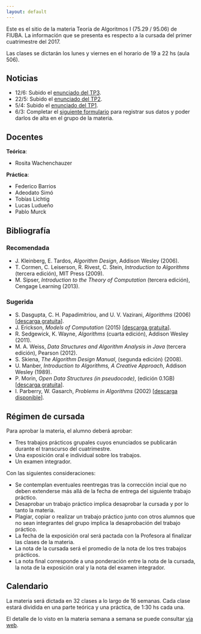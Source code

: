 ```yaml
---
layout: default
---
```


Este es el sitio de la materia Teoría de Algoritmos I (75.29 / 95.06) de FIUBA. La información que se presenta es respecto a la cursada del primer cuatrimestre del 2017.

Las clases se dictarán los lunes y viernes en el horario de 19 a 22 hs (aula 506).


## Noticias
  - 12/6: Subido el [enunciado del TP3](https://algoritmos-rw.github.io/tda/tp3/).
  - 22/5: Subido el [enunciado del TP2](https://algoritmos-rw.github.io/tda/tp2/).
  - 5/4: Subido el [enunciado del TP1](https://algoritmos-rw.github.io/tda/tp1/).
  - 6/3: Completar el [siguiente formulario](https://goo.gl/forms/LoEZ1AFvjAEtOQV32) para registrar sus datos y poder darlos de alta en el grupo de la materia.

## Docentes

**Teórica**:

  - Rosita Wachenchauzer

**Práctica**:

  - Federico Barrios
  - Adeodato Simó
  - Tobías Lichtig
  - Lucas Ludueño
  - Pablo Murck


## Bibliografía

### Recomendada
  - J. Kleinberg, E. Tardos, _Algorithm Design_, Addison Wesley (2006).
  - T. Cormen, C. Leiserson, R. Rivest, C. Stein, _Introduction to Algorithms_ (tercera edición), MIT Press (2009).
  - M. Sipser, _Introduction to the Theory of Computation_ (tercera edición), Cengage Learning (2013).

### Sugerida
  - S. Dasgupta, C. H. Papadimitriou, and U. V. Vazirani, _Algorithms_ (2006) [[descarga gratuita](http://cseweb.ucsd.edu/~dasgupta/book/)].
  - J. Erickson, _Models of Computation_ (2015) [[descarga gratuita](http://jeffe.cs.illinois.edu/teaching/algorithms/)].
  - R. Sedgewick, K. Wayne, _Algorithms_ (cuarta edición), Addison Wesley (2011).
  - M. A. Weiss, _Data Structures and Algorithm Analysis in Java_  (tercera edición), Pearson (2012).
  - S. Skiena, _The Algorithm Design Manual_, (segunda edición) (2008).
  - U. Manber, _Introduction to Algorithms, A Creative Approach_, Addison Wesley (1989).
  - P. Morin, _Open Data Structures (in pseudocode)_, (edición 0.1GB) [[descarga gratuita](http://opendatastructures.org/)].
  - I. Parberry, W. Gasarch, _Problems in Algorithms_ (2002) [[descarga disponible](http://larc.unt.edu/ian/books/free/)].


## Régimen de cursada

Para aprobar la materia, el alumno deberá aprobar:

  - Tres trabajos prácticos grupales cuyos enunciados se publicarán durante el transcurso del cuatrimestre.
  - Una exposición oral e individual sobre los trabajos.
  - Un examen integrador.

Con las siguientes consideraciones:

  - Se contemplan eventuales reentregas tras la corrección incial que no deben extenderse más allá de la fecha de entrega del siguiente trabajo práctico.
  - Desaprobar un trabajo práctico implica desaprobar la cursada y por lo tanto la materia.
  - Plagiar, copiar o realizar un trabajo práctico junto con otros alumnos que no sean integrantes del grupo implica la desaprobación del trabajo práctico.
  - La fecha de la exposición oral será pactada con la Profesora al finalizar las clases de la materia.
  - La nota de la cursada será el promedio de la nota de los tres trabajos prácticos.
  - La nota final corresponde a una ponderación entre la nota de la cursada, la nota de la exposición oral y la nota del examen integrador.


## Calendario

La materia será dictada en 32 clases a lo largo de 16 semanas. Cada clase estará dividida en una parte teórica y una práctica, de 1:30 hs cada una.

El detalle de lo visto en la materia semana a semana se puede consultar [via web](https://docs.google.com/spreadsheets/d/1aKBEMrplAu5JInOFGPz-lEHsXj7W_iL6_x5efivOzD4/pubhtml?gid=1350582962&single=true).
